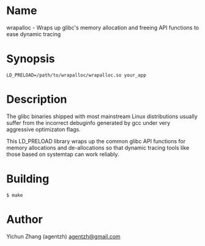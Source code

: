 Name
====

wrapalloc - Wraps up glibc's memory allocation and freeing API functions to ease dynamic tracing

Synopsis
========

    LD_PRELOAD=/path/to/wrapalloc/wrapalloc.so your_app

Description
===========

The glibc binaries shipped with most mainstream Linux distributions usually suffer from the incorrect
debuginfo generated by gcc under very aggressive optimizaton flags.

This LD_PRELOAD library wraps up the common glibc API functions for memory allocations and de-allocations
so that dynamic tracing tools like those based on systemtap can work reliably.

Building
========

    $ make

Author
======

Yichun Zhang (agentzh) <agentzh@gmail.com>

